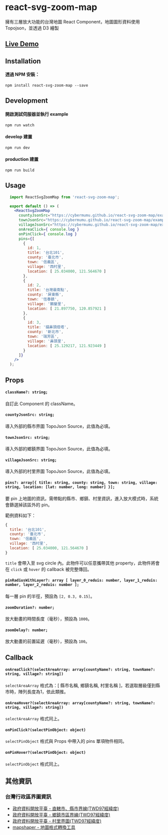 # react-svg-zoom-map
擁有三層放大功能的台灣地圖 React Component，地圖圖形資料使用 Topojson，並透過 D3 繪製 

## [Live Demo](https://cybermumu.github.io/react-svg-zoom-map/example/)

## Installation

#### 透過 NPM 安裝：

`npm install react-svg-zoom-map --save`

## Development

#### 開啟測試伺服器並執行 example 

`npm run watch`

#### develop 建置

`npm run dev`

#### production 建置

`npm run build`

## Usage

```jsx
  import ReactSvgZoomMap from 'react-svg-zoom-map';

  export default () => (
    <ReactSvgZoomMap 
      countyJsonSrc="https://cybermumu.github.io/react-svg-zoom-map/example/topojsons/taiwan-county.json"
      townJsonSrc="https://cybermumu.github.io/react-svg-zoom-map/example/topojsons/taiwan-town.json"
      villageJsonSrc="https://cybermumu.github.io/react-svg-zoom-map/example/topojsons/taiwan-village.json"
      onAreaClick={ console.log }
      onPinClick={ console.log }
      pins={[
        {
          id: 1,
          title: '台北101',
          county: '臺北市',
          town: '信義區',
          village: '西村里',
          location: [ 25.034000, 121.564670 ]
        },
        {
          id: 2,
          title: '台灣最南點',
          county: '屏東縣',
          town: '恆春鎮',
          village: '鵝鑾里',
          location: [ 21.897750, 120.857921 ]
        },
        {
          id: 3,
          title: '貓鼻頭燈塔',
          county: '新北市',
          town: '瑞芳區',
          village: '鼻頭里',
          location: [ 25.129217, 121.923449 ]
        }
      ]}
    />
  );
```

## Props

#### `className?: string;`

自訂此 Component 的 className。

#### `countyJsonSrc: string;`

導入外部的縣市界圖 TopoJson Source，此值為必填。

#### `townJsonSrc: string;`

導入外部的鄉鎮界圖 TopoJson Source，此值為必填。

#### `villageJsonSrc: string;`

導入外部的村里界圖 TopoJson Source，此值為必填。

#### `pins?: array[{ title: string, county: string, town: string, village: string, location: [lat: number, long: number] }];`

要 pin 上地圖的資訊，需帶點的縣市、鄉鎮、村里資訊，進入放大模式時，系統會篩選掉該區外的 pin。

範例資料如下：
```js
{
  title: '台北101',
  county: '臺北市',
  town: '信義區',
  village: '西村里',
  location: [ 25.034000, 121.564670 ]
}
```

`title` 會帶入至 svg circle 內。此物件可以任意攜帶其他 property，此物件將會在 `click` 或 `hover` 的 callback 被完整傳回。

#### `pinRadiusWithLayer?: array [ layer_0_reduis: number, layer_1_reduis: number, layer_2_reduis: number ];`

每一層 pin 的半徑，預設為 `[2, 0.3, 0.15]`。

#### `zoomDuration?: number;`

放大動畫的時間長度（毫秒），預設為 `1000`。

#### `zoomDelay?: number;`

放大動畫的前置延遲（毫秒），預設為 `100`。

## Callback

#### `onAreaClick?(selectAreaArray: array[countyName?: string, townName?: string, village?: string])`

`selectAreaArray` 格式為：[ 縣市名稱, 鄉鎮名稱, 村里名稱 ]，若選取層級僅到縣市時，陣列長度為1，依此類推。

#### `onAreaHover?(selectAreaArray: array[countyName?: string, townName?: string, village?: string])`

`selectAreaArray` 格式同上。

#### `onPinClick?(selectPinObject: object)`

`selectPinObject` 格式與 Props 中帶入的 pins 單項物件相同。

#### `onPinHover?(selectPinObject: object)`

`selectPinObject` 格式同上。

## 其他資訊

### 台灣行政區界圖資訊

- [政府資料開放平臺 - 直轄市、縣市界線(TWD97經緯度)](https://data.gov.tw/dataset/7442)
- [政府資料開放平臺 - 鄉鎮市區界線(TWD97經緯度)](https://data.gov.tw/dataset/7441)
- [政府資料開放平臺 - 村里界圖(TWD97經緯度)](https://data.gov.tw/dataset/7438)
- [mapshaper - 地圖格式轉換工具](https://mapshaper.org/)
